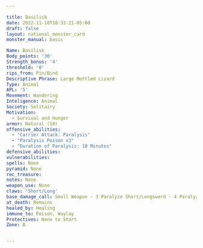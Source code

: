 ```yaml
---

title: Basilisk
date: 2022-11-10T10:33:21-05:00
draft: false
layout: national_monster_card
monster_manual: basic

Name: Basilisk
Body_points: '30'
Strength_bonus: '4'
threshold: '0'
rips_from: Pin/Bind
Descriptive Phrase: Large Mottled Lizard
Type: Animal
APL: '5'
Movement: Wandering
Inteligence: Animal
Society: Solitairy
Motivation: 
  - Survival and Hunger
armor: Natural (10)
offensive_abilities: 
  - "Carrier Attack: Paralysis"
  - "Paralysis Poison x3"
  - "Duration of Paralysis: 10 Minutes"
defensive_abilities: 
vulnerabilities: 
spells: None
pyramid: None
rec_treasure: 
notes: None
weapon_use: None
claws: 'Short/Long'
base_damage_call: Small Weapon - 3 Paralyze Short/Longsword - 4 Paralyze
at_death: Remains
healed_by: Healing
immune_to: Poison, Waylay
Protectives: None to Start
Zone: B


---
```

